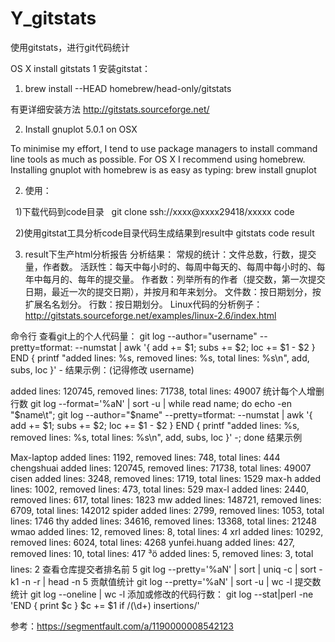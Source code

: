 # Y_gitstats

使用gitstats，进行git代码统计

OS X install gitstats
1 安装gitstat：

1) brew install --HEAD homebrew/head-only/gitstats  

有更详细安装方法 http://gitstats.sourceforge.net/

2) Install gnuplot 5.0.1 on OSX

To minimise my effort, I tend to use package managers to install command line tools as much as possible.
For OS X I recommend using homebrew. Installing gnuplot with homebrew is as easy as typing: brew install gnuplot

2. 使用：

  1)下载代码到code目录  
  git clone ssh://xxxx@xxxx29418/xxxxx code  

  2)使用gitstat工具分析code目录代码生成结果到result中
  gitstats code result  

3. result下生产html分析报告
    分析结果：
    常规的统计：文件总数，行数，提交量，作者数。
    活跃性：每天中每小时的、每周中每天的、每周中每小时的、每年中每月的、每年的提交量。
    作者数：列举所有的作者（提交数，第一次提交日期，最近一次的提交日期），并按月和年来划分。
    文件数：按日期划分，按扩展名名划分。
    行数：按日期划分。
    Linux代码的分析例子：   http://gitstats.sourceforge.net/examples/linux-2.6/index.html

命令行
查看git上的个人代码量：
git log --author="username" --pretty=tformat: --numstat | awk '{ add += $1; subs += $2; loc += $1 - $2 } END { printf "added lines: %s, removed lines: %s, total lines: %s\n", add, subs, loc }' -
结果示例：(记得修改 username)

added lines: 120745, removed lines: 71738, total lines: 49007
统计每个人增删行数
git log --format='%aN' | sort -u | while read name; do echo -en "$name\t"; git log --author="$name" --pretty=tformat: --numstat | awk '{ add += $1; subs += $2; loc += $1 - $2 } END { printf "added lines: %s, removed lines: %s, total lines: %s\n", add, subs, loc }' -; done
结果示例

Max-laptop    added lines: 1192, removed lines: 748, total lines: 444
chengshuai    added lines: 120745, removed lines: 71738, total lines: 49007
cisen    added lines: 3248, removed lines: 1719, total lines: 1529
max-h    added lines: 1002, removed lines: 473, total lines: 529
max-l    added lines: 2440, removed lines: 617, total lines: 1823
mw    added lines: 148721, removed lines: 6709, total lines: 142012
spider    added lines: 2799, removed lines: 1053, total lines: 1746
thy    added lines: 34616, removed lines: 13368, total lines: 21248
wmao    added lines: 12, removed lines: 8, total lines: 4
xrl    added lines: 10292, removed lines: 6024, total lines: 4268
yunfei.huang    added lines: 427, removed lines: 10, total lines: 417
³ö    added lines: 5, removed lines: 3, total lines: 2
查看仓库提交者排名前 5
git log --pretty='%aN' | sort | uniq -c | sort -k1 -n -r | head -n 5
贡献值统计
git log --pretty='%aN' | sort -u | wc -l
提交数统计
git log --oneline | wc -l
添加或修改的代码行数：
git log --stat|perl -ne 'END { print $c } $c += $1 if /(\d+) insertions/'

参考：https://segmentfault.com/a/1190000008542123
